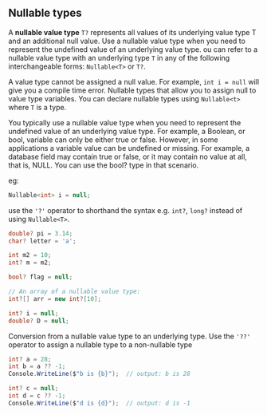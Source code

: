 ## Nullable types

A **nullable value type** `T?` represents all values of its underlying value type T and an additional null value. Use a nullable value type when you need to represent the undefined value of an underlying value type. 
ou can refer to a nullable value type with an underlying type `T` in any of the following interchangeable forms: `Nullable<T>` or `T?`.

A value type cannot be assigned a null value. For example, `int i = null` will give you a compile time error. Nullable types that allow you to assign null to value type variables. You can declare nullable types using `Nullable<t>` where `T` is a type.

You typically use a nullable value type when you need to represent the undefined value of an underlying value type. For example, a Boolean, or bool, variable can only be either true or false. However, in some applications a variable value can be undefined or missing. For example, a database field may contain true or false, or it may contain no value at all, that is, NULL. You can use the bool? type in that scenario.

eg:
```cs
Nullable<int> i = null;
```

use the `'?'` operator to shorthand the syntax e.g. `int?`, `long?` instead of using `Nullable<T>`.
```cs
double? pi = 3.14;
char? letter = 'a';

int m2 = 10;
int? m = m2;

bool? flag = null;

// An array of a nullable value type:
int?[] arr = new int?[10];

int? i = null;
double? D = null;
```

Conversion from a nullable value type to an underlying type.
Use the `'??'` operator to assign a nullable type to a non-nullable type
```cs
int? a = 28;
int b = a ?? -1;
Console.WriteLine($"b is {b}");  // output: b is 28

int? c = null;
int d = c ?? -1;
Console.WriteLine($"d is {d}");  // output: d is -1
```




